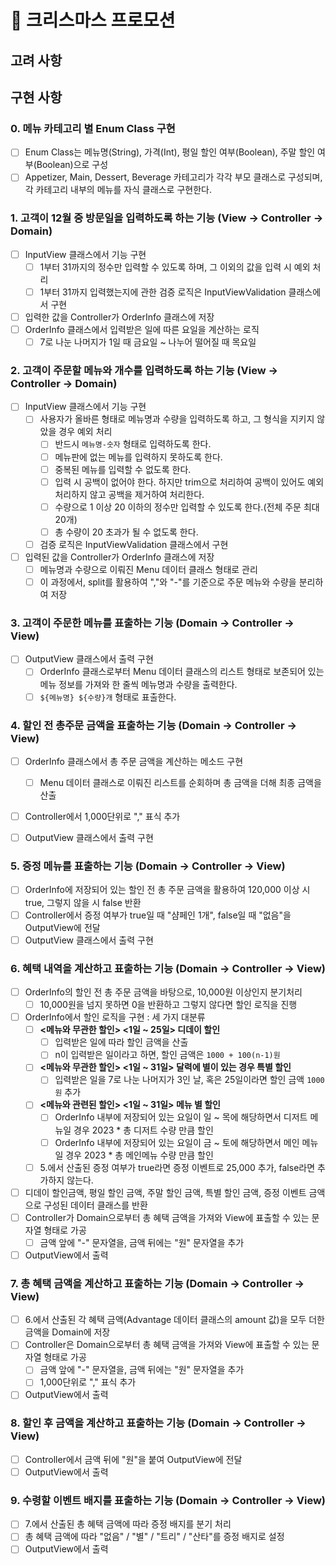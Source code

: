 # 🎄 크리스마스 프로모션

## 고려 사항


## 구현 사항
### 0. 메뉴 카테고리 별 Enum Class 구현
- [ ] Enum Class는 메뉴명(String), 가격(Int), 평일 할인 여부(Boolean), 주말 할인 여부(Boolean)으로 구성
- [ ] Appetizer, Main, Dessert, Beverage 카테고리가 각각 부모 클래스로 구성되며, 각 카테고리 내부의 메뉴를 자식 클래스로 구현한다.

### 1. 고객이 12월 중 방문일을 입력하도록 하는 기능 (View → Controller → Domain)
- [ ] InputView 클래스에서 기능 구현 
  - [ ] 1부터 31까지의 정수만 입력할 수 있도록 하며, 그 이외의 값을 입력 시 예외 처리
  - [ ] 1부터 31까지 입력했는지에 관한 검증 로직은 InputViewValidation 클래스에서 구현
- [ ] 입력한 값을 Controller가 OrderInfo 클래스에 저장
- [ ] OrderInfo 클래스에서 입력받은 일에 따른 요일을 계산하는 로직
  - [ ] 7로 나눈 나머지가 1일 때 금요일 ~ 나누어 떨어질 때 목요일

### 2. 고객이 주문할 메뉴와 개수를 입력하도록 하는 기능 (View → Controller → Domain)
- [ ] InputView 클래스에서 기능 구현
  - [ ] 사용자가 올바른 형태로 메뉴명과 수량을 입력하도록 하고, 그 형식을 지키지 않았을 경우 예외 처리
    - [ ] 반드시 `메뉴명-숫자` 형태로 입력하도록 한다.
    - [ ] 메뉴판에 없는 메뉴를 입력하지 못하도록 한다.
    - [ ] 중복된 메뉴를 입력할 수 없도록 한다.
    - [ ] 입력 시 공백이 없어야 한다. 하지만 trim으로 처리하여 공백이 있어도 예외 처리하지 않고 공백을 제거하여 처리한다.
    - [ ] 수량으로 1 이상 20 이하의 정수만 입력할 수 있도록 한다.(전체 주문 최대 20개)
    - [ ] 총 수량이 20 초과가 될 수 없도록 한다.
  - [ ] 검증 로직은 InputViewValidation 클래스에서 구현
- [ ] 입력된 값을 Controller가 OrderInfo 클래스에 저장
  - [ ] 메뉴명과 수량으로 이뤄진 Menu 데이터 클래스 형태로 관리
  - [ ] 이 과정에서, split를 활용하여 ","와 "-"를 기준으로 주문 메뉴와 수량을 분리하여 저장

### 3. 고객이 주문한 메뉴를 표출하는 기능 (Domain → Controller → View)
- [ ] OutputView 클래스에서 출력 구현
  - [ ] OrderInfo 클래스로부터 Menu 데이터 클래스의 리스트 형태로 보존되어 있는 메뉴 정보를 가져와 한 줄씩 메뉴명과 수량을 출력한다.
  - [ ] `${메뉴명} ${수량}개` 형태로 표출한다.

### 4. 할인 전 총주문 금액을 표출하는 기능 (Domain → Controller → View)
- [ ] OrderInfo 클래스에서 총 주문 금액을 계산하는 메소드 구현
  - [ ] Menu 데이터 클래스로 이뤄진 리스트를 순회하며 총 금액을 더해 최종 금액을 산출
- [ ] Controller에서 1,000단위로 "," 표식 추가
- [ ] OutputView 클래스에서 출력 구현
  

### 5. 증정 메뉴를 표출하는 기능 (Domain → Controller → View)
- [ ] OrderInfo에 저장되어 있는 할인 전 총 주문 금액을 활용하여 120,000 이상 시 true, 그렇지 않을 시 false 반환
- [ ] Controller에서 증정 여부가 true일 때 "샴페인 1개", false일 때 "없음"을 OutputView에 전달 
- [ ] OutputView 클래스에서 출력 구현

### 6. 혜택 내역을 계산하고 표출하는 기능 (Domain → Controller → View)
- [ ] OrderInfo의 할인 전 총 주문 금액을 바탕으로, 10,000원 이상인지 분기처리
  - [ ] 10,000원을 넘지 못하면 0을 반환하고 그렇지 않다면 할인 로직을 진행
- [ ] OrderInfo에서 할인 로직을 구현 : 세 가지 대분류
  - [ ] **<메뉴와 무관한 할인> <1일 ~ 25일> 디데이 할인**
    - [ ] 입력받은 일에 따라 할인 금액을 산출
    - [ ] n이 입력받은 일이라고 하면, 할인 금액은 `1000 + 100(n-1)원`
  - [ ] **<메뉴와 무관한 할인> <1일 ~ 31일> 달력에 별이 있는 경우 특별 할인**
    - [ ] 입력받은 일을 7로 나눈 나머지가 3인 날, 혹은 25일이라면 할인 금액 `1000원` 추가
  - [ ] **<메뉴와 관련된 할인> <1일 ~ 31일> 메뉴 별 할인**
    - [ ] OrderInfo 내부에 저장되어 있는 요일이 일 ~ 목에 해당하면서 디저트 메뉴일 경우 2023 * 총 디저트 수량 만큼 할인
    - [ ] OrderInfo 내부에 저장되어 있는 요일이 금 ~ 토에 해당하면서 메인 메뉴일 경우 2023 * 총 메인메뉴 수량 만큼 할인
  - [ ] 5.에서 산출된 증정 여부가 true라면 증정 이벤트로 25,000 추가, false라면 추가하지 않는다.
- [ ] 디데이 할인금액, 평일 할인 금액, 주말 할인 금액, 특별 할인 금액, 증정 이벤트 금액으로 구성된 데이터 클래스를 반환
- [ ] Controller가 Domain으로부터 총 혜택 금액을 가져와 View에 표출할 수 있는 문자열 형태로 가공
  - [ ] 금액 앞에 "-" 문자열을, 금액 뒤에는 "원" 문자열을 추가
- [ ] OutputView에서 출력

### 7. 총 혜택 금액을 계산하고 표출하는 기능 (Domain → Controller → View)
- [ ] 6.에서 산출된 각 혜택 금액(Advantage 데이터 클래스의 amount 값)을 모두 더한 금액을 Domain에 저장
- [ ] Controller은 Domain으로부터 총 혜택 금액을 가져와 View에 표출할 수 있는 문자열 형태로 가공
  - [ ] 금액 앞에 "-" 문자열을, 금액 뒤에는 "원" 문자열을 추가
  - [ ] 1,000단위로 "," 표식 추가
- [ ] OutputView에서 출력

### 8. 할인 후 금액을 계산하고 표출하는 기능 (Domain → Controller → View)
- [ ] Controller에서 금액 뒤에 "원"을 붙여 OutputView에 전달
- [ ] OutputView에서 출력

### 9. 수령할 이벤트 배지를 표출하는 기능 (Domain → Controller → View)
- [ ] 7.에서 산출된 총 혜택 금액에 따라 증정 배지를 분기 처리
- [ ] 총 혜택 금액에 따라 "없음" / "별" / "트리" / "산타"를 증정 배지로 설정
- [ ] OutputView에서 출력